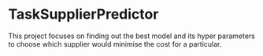 # TaskSupplierPredictor
This project focuses on finding out the best model and its hyper parameters to choose which supplier would minimise the cost for a particular.
